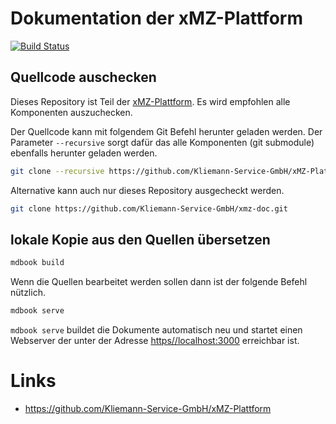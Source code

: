 # Dokumentation der xMZ-Plattform

[![Build Status](https://travis-ci.org/Kliemann-Service-GmbH/xmz-doc.svg?branch=master)](https://travis-ci.org/Kliemann-Service-GmbH/xmz-doc)

## Quellcode auschecken

Dieses Repository ist Teil der [xMZ-Plattform][xmz]. Es wird empfohlen alle Komponenten
auszuchecken.

Der Quellcode kann mit folgendem Git Befehl herunter geladen werden.
Der Parameter `--recursive` sorgt dafür das alle Komponenten (git submodule)
ebenfalls herunter geladen werden.

```bash
git clone --recursive https://github.com/Kliemann-Service-GmbH/xMZ-Plattform.git
```

Alternative kann auch nur dieses Repository ausgecheckt werden.

```bash
git clone https://github.com/Kliemann-Service-GmbH/xmz-doc.git
```


## lokale Kopie aus den Quellen übersetzen

```bash
mdbook build
```

Wenn die Quellen bearbeitet werden sollen dann ist der folgende Befehl nützlich.

```bash
mdbook serve
```

`mdbook serve` buildet die Dokumente automatisch neu und startet einen Webserver
der unter der Adresse [https//localhost:3000](http://localhost:3000) erreichbar
ist.


# Links

* https://github.com/Kliemann-Service-GmbH/xMZ-Plattform

[xmz]: https://github.com/Kliemann-Service-GmbH/xMZ-Plattform
